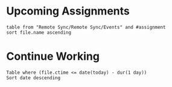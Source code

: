 # Upcoming Assignments
```dataview
table from "Remote Sync/Remote Sync/Events" and #assignment
sort file.name ascending
```

# Continue Working
```dataview
Table where (file.ctime <= date(today) - dur(1 day))
Sort date descending
```
